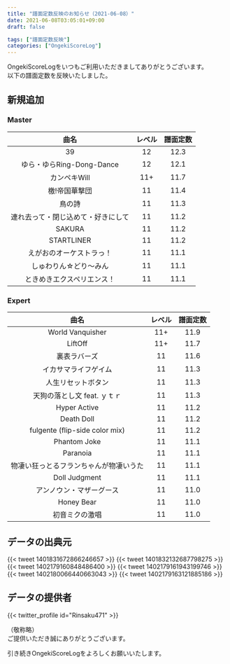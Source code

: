 ```yaml
---
title: "譜面定数反映のお知らせ（2021-06-08）"
date: 2021-06-08T03:05:01+09:00
draft: false

tags: ["譜面定数反映"]
categories: ["OngekiScoreLog"]
---
```


OngekiScoreLogをいつもご利用いただきましてありがとうございます。  
以下の譜面定数を反映いたしました。

<!--more-->

## 新規追加

### Master

| 曲名 | レベル | 譜面定数 |
|:-:|:-:|:-:|
| 39 | 12 | 12.3 |
| ゆら・ゆらRing-Dong-Dance | 12 | 12.1 |
| カンペキWill | 11+ | 11.7 |
| 檄!帝国華撃団 | 11 | 11.4 |
| 鳥の詩 | 11 | 11.3 |
| 連れ去って・閉じ込めて・好きにして | 11 | 11.2 |
| SAKURA | 11 | 11.2 |
| STARTLINER | 11 | 11.2 |
| えがおのオーケストラっ！ | 11 | 11.1 |
| しゅわりん☆どり〜みん | 11 | 11.1 |
| ときめきエクスペリエンス！ | 11 | 11.1 |

### Expert

| 曲名 | レベル | 譜面定数 |
|:-:|:-:|:-:|
| World Vanquisher | 11+ | 11.9 |
| LiftOff | 11+ | 11.7 |
| 裏表ラバーズ | 11 | 11.6 |
| イカサマライフゲイム | 11 | 11.3 |
| 人生リセットボタン | 11 | 11.3 |
| 天狗の落とし文 feat. ｙｔｒ | 11 | 11.3 |
| Hyper Active | 11 | 11.2 |
| Death Doll | 11 | 11.2 |
| fulgente (flip-side color mix) | 11 | 11.2 |
| Phantom Joke | 11 | 11.1 |
| Paranoia | 11 | 11.1 |
| 物凄い狂っとるフランちゃんが物凄いうた | 11 | 11.1 |
| Doll Judgment | 11 | 11.1 |
| アンノウン・マザーグース | 11 | 11.0 |
| Honey Bear | 11 | 11.0 |
| 初音ミクの激唱 | 11 | 11.0 |

## データの出典元

{{< tweet 1401831672866246657 >}}
{{< tweet 1401832132687798275 >}}
{{< tweet 1402179160848486400 >}}
{{< tweet 1402179161943199746 >}}
{{< tweet 1402180066440663043 >}}
{{< tweet 1402179163121885186 >}}

## データの提供者

{{< twitter_profile id="Rinsaku471" >}}

（敬称略）  
ご提供いただき誠にありがとうございます。

引き続きOngekiScoreLogをよろしくお願いいたします。
